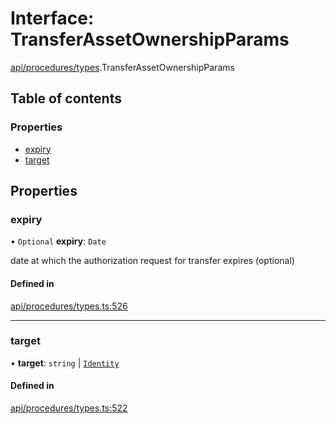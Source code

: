 # Interface: TransferAssetOwnershipParams

[api/procedures/types](../wiki/api.procedures.types).TransferAssetOwnershipParams

## Table of contents

### Properties

- [expiry](../wiki/api.procedures.types.TransferAssetOwnershipParams#expiry)
- [target](../wiki/api.procedures.types.TransferAssetOwnershipParams#target)

## Properties

### expiry

• `Optional` **expiry**: `Date`

date at which the authorization request for transfer expires (optional)

#### Defined in

[api/procedures/types.ts:526](https://github.com/PolymeshAssociation/polymesh-sdk/blob/46129005/src/api/procedures/types.ts#L526)

___

### target

• **target**: `string` \| [`Identity`](../wiki/api.entities.Identity.Identity)

#### Defined in

[api/procedures/types.ts:522](https://github.com/PolymeshAssociation/polymesh-sdk/blob/46129005/src/api/procedures/types.ts#L522)

